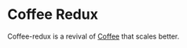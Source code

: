 # Coffee Redux
Coffee-redux is a revival of [Coffee](https://github.com/aStableNaka/Coffee) that scales better.

